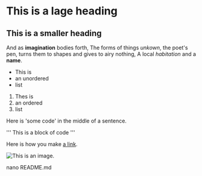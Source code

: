  # This is a lage heading

 ## This is a smaller heading


 And as **imagination** bodies forth,
 The forms of things *unkown*, the poet's pen,
 turns them to shapes and gives to airy nothing,
 A local *habitation* and a **name**.

 - This is
 - an unordered
 - list

 1. Thes is
 2. an ordered
 3. list

 Here is 'some code' in the middle of a sentence.

 '''
 This is
 a block
 of code
 '''

 Here is how you make [a link](https://www.wikipedia.org/).

 ![This is an image.](https://github.com/yihui/xaringan/releases/download/v0.0.2/karl-moustache.jpg)

 nano README.md 
